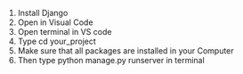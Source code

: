 1. Install Django
2. Open in Visual Code
3. Open terminal in VS code
4. Type cd your_project
5. Make sure that all packages are installed in your Computer
6. Then type python manage.py runserver in terminal
